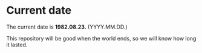 # Current date

The current date is **1982.08.23.** (YYYY.MM.DD.)

This repository will be good when the world ends, so we will know how long it lasted.